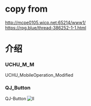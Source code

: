 # copy from
http://mcpe0105.wicp.net:65214/www1/   
https://rpg.blue/thread-386252-1-1.html
# 介绍
### UCHU_M_M
UCHU_MobileOperation_Modified
### QJ_Button
QJ-Button
![ll](//axutebils74.github.io/vK/collections/ll.png)